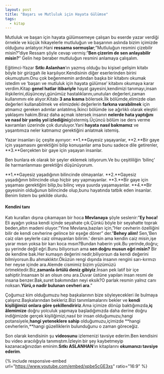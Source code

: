 ```yaml
---
layout: post
title: "Başarı ve Mutluluk için Hayata Gülümse"
tags:
  - kitap
---
```


Mutluluk ve başarı için hayata gülümsemeye çalışan bu eserde yazar verdiği örnekle ve küçük hikayelerle mutluluğun ve başarının aslında bizim içimizde olduğunu anlatıyor.Hani **ressama sormuşlar**;”Mutluluğun resmini çizebilir misin?”diye Ressam şöyle cevap vermiş:”**Ben çizerim de sen anlayabilir misin?**” Gelin hep beraber mutluluğun resmini anlamaya çalışalım.

Eğitimci-Yazar **Sıtkı Aslanhan**‘ın yazmış olduğu bu kişisel gelişim kitabı böyle bir girizgah ile karşılıyor.Kendisinin diğer eserlerinden birini okumuştum.Onu çok beğenmemin ardından başka bir kitabını okumak istedim ve ‘başarı ve mutluluk için hayata gülümse’ kitabını okumaya karar verdim.Kitap **genel hatlar itibariyle** hayat gayesini,kendimizi tanımayı,insan ilişkilerini,düşünceyi,günümüz hastalıklarını,unutulan değerleri,zaman kullanımını ele alıyor.Kitabı **3 ana kısma** bölersek.İlk bölümde,elimizde olan değerleri kullanabilmek ve elimizdeki değerlerin **farkına varabilmek** için atmamız gereken adımlar anlatılmış.İkinci bölümde ise ağırlıklı olarak eleştiri yaklaşımı hakim.Biraz daha açmak istersek insanın **nelerde hata yaptığını ve nasıl bir yanlış yol izlediğini**göstermiş.Üçüncü bölüm ise ders verme kavramları üzerinde çok duruluyor.Yani **hayata nasıl bakmamız** ve yaşantımıza neler katmamız gerektiğini anlatmak istemiş.

Yazar insanları üç çeşite ayırıyor:
**1.**Gayesiz yaşayanlar,
**2.**Bir gaye için yaşamasını gerektiğini bilip konuşanlar ama bunu sadece dile getirenler,
**3.**Gerçekten bir gaye için yaşayan insanlar.

Ben bunlara ek olarak bir şeyler eklemek istiyorum.Ve bu çeşitliliğin ‘bilinç’ ile harmanlanması gerektiğni düşünüyorum.

**1.**Gayesiz yaşadığının bilincinde olmayanlar.
**2.**Gayesiz yaşadığının bilincinde olup hiçbir şey yapmayanlar.
**3.**Bir gaye için yaşaması gerektiğini bilip,bu bilinç veya şuurda yaşamayanlar.
**4.**Bir gayesinin olduğunun bilincinde olup,bunu hayatında tatbik eden insanlar.
Benim listem bu şekilde olurdu.

#### Kendini tanı

Katı kuralları dışına çıkamayan bir hoca **Mevlanaya** şöyle seslenir:”**Ey hoca!** Eli ayağın yoksa kendi içinde seyahate çık.Çünkü böyle bir seyahatte toprak beden,altın madeni oluyor.”Yine Mevlana,bazıları için,”Her cevherin özelliğini bilir de kendi cevherine gelince bir eşeğe döner” der.”**Behey alim!** Sen,’Ben caiz olan şeylerle caiz olmayanları bilirim.’ dersin ama kendin caiz misin,işe yarar mısın yoksa bir karı koca mısın?Bundan haberin yok.Bu yerinde,doğru; şu yerinde değil eğri.Bunu biliyorsun ama **sen doğru musun eğri misin?** Bir de kendine bak.Her kumaşın değerini nedir,biliyorsun da kendi değerini bilmiyorsun.Bu ahmaklıktır.Öküzün rengi dışında insanın rengini sarı-kırmızı her neyse içinde ara.Alemde cismimiz bizim yüzümüzü örtmektedir.Biz,**zamanla örtülü deniz gibiyiz**.İnsan pek latif bir içe sahiptir.İnsansan bi an olsun onu ara.Duvar üstüne yapılan insan resmi de insana benzer.Bak,suret bakımından neyi eksik?O parlak resmin yalnız canı noksan.**Yürü,o nadir bulunan cevheri ara**.”

Çoğumuz kim olduğumuzu hep başkalarının bize söyleyecekleri ile bulmaya çalışırız.Başkalarından bekleriz.Bizi tanımlamalarını bekler ve **kendi kişiliğimizi onlara göre şekillendiririz**.Ama içimize dönüp baktığımızda,**iç âlemimize** doğru yolculuk yapmaya başladığımızda daha derine doğru indiğimizde gerçek kişiliğimizi,nasıl bir insan olduğumuzu,hangi potansiyele,**hangi yeteneklere sahip** olduğumuzu,içimizde **hangi cevherlerin,**hangi güzelliklerin bulunduğunu o zaman göreceğiz.

Son olarak kendisinin şu **videosunu** izlemenizi tavsiye ederim.Ben kendisini bu video aracılığıyla tanımıştım.İzleyin bir şey kaybetmeyip kazanacağınızdan eminim.**Sıtkı ASLANHAN**‘ın kitaplarını **okumanızı tavsiye ederim**.


{% include responsive-embed url="https://www.youtube.com/embed/xpbe5cGE3xs" ratio="16:9" %}
